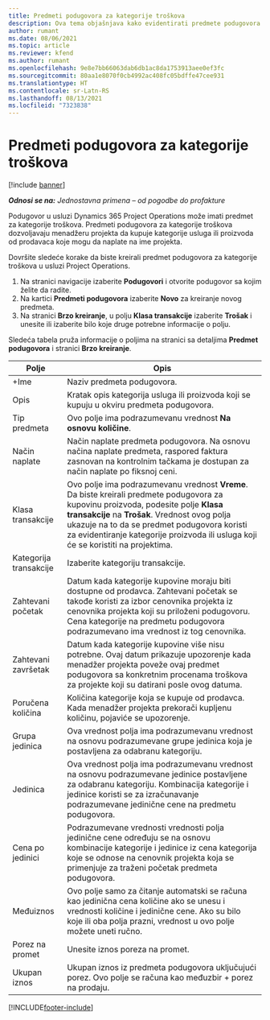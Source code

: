 ```yaml
---
title: Predmeti podugovora za kategorije troškova
description: Ova tema objašnjava kako evidentirati predmete podugovora za trošak i koristiti polja za beleženje vremena kupovine od prodavaca.
author: rumant
ms.date: 08/06/2021
ms.topic: article
ms.reviewer: kfend
ms.author: rumant
ms.openlocfilehash: 9e8e7bb66063dab6db1ac8da1753913aee0ef3fc
ms.sourcegitcommit: 80aa1e8070f0cb4992ac408fc05bdffe47cee931
ms.translationtype: HT
ms.contentlocale: sr-Latn-RS
ms.lasthandoff: 08/13/2021
ms.locfileid: "7323838"
---
```

#  <a name="subcontract-lines-for-expense-categories"></a>Predmeti podugovora za kategorije troškova

[!include [banner](../../includes/dataverse-preview.md)]

_**Odnosi se na:** Jednostavna primena – od pogodbe do profakture_

Podugovor u usluzi Dynamics 365 Project Operations može imati predmet za kategorije troškova. Predmeti podugovora za kategorije troškova dozvoljavaju menadžeru projekta da kupuje kategorije usluga ili proizvoda od prodavaca koje mogu da naplate na ime projekta.

Dovršite sledeće korake da biste kreirali predmet podugovora za kategorije troškova u usluzi Project Operations.

1. Na stranici navigacije izaberite **Podugovori** i otvorite podugovor sa kojim želite da radite.
2. Na kartici **Predmeti podugovora** izaberite **Novo** za kreiranje novog predmeta.
3. Na stranici **Brzo kreiranje**, u polju **Klasa transakcije** izaberite **Trošak** i unesite ili izaberite bilo koje druge potrebne informacije o polju.

Sledeća tabela pruža informacije o poljima na stranici sa detaljima **Predmet podugovora** i stranici **Brzo kreiranje**.

| **Polje** |  **Opis** |
| ----------| ---------------- |
| +Ime | Naziv predmeta podugovora. |
| Opis | Kratak opis kategorija usluga ili proizvoda koji se kupuju u okviru predmeta podugovora. |
| Tip predmeta | Ovo polje ima podrazumevanu vrednost **Na osnovu količine**.  |
| Način naplate | Način naplate predmeta podugovora. Na osnovu načina naplate predmeta, raspored faktura zasnovan na kontrolnim tačkama je dostupan za način naplate po fiksnoj ceni.  |
| Klasa transakcije | Ovo polje ima podrazumevanu vrednost **Vreme**. Da biste kreirali predmete podugovora za kupovinu proizvoda, podesite polje **Klasa transakcije** na **Trošak**. Vrednost ovog polja ukazuje na to da se predmet podugovora koristi za evidentiranje kategorije proizvoda ili usluga koji će se koristiti na projektima. |
| Kategorija transakcije | Izaberite kategoriju transakcije. |
| Zahtevani početak | Datum kada kategorije kupovine moraju biti dostupne od prodavca. Zahtevani početak se takođe koristi za izbor cenovnika projekta iz cenovnika projekta koji su priloženi podugovoru. Cena kategorije na predmetu podugovora podrazumevano ima vrednost iz tog cenovnika. |
| Zahtevani završetak | Datum kada kategorije kupovine više nisu potrebne. Ovaj datum prikazuje upozorenje kada menadžer projekta poveže ovaj predmet podugovora sa konkretnim procenama troškova za projekte koji su datirani posle ovog datuma. |
| Poručena količina | Količina kategorije koja se kupuje od prodavca. Kada menadžer projekta prekorači kupljenu količinu, pojaviće se upozorenje.  |
| Grupa jedinica | Ova vrednost polja ima podrazumevanu vrednost na osnovu podrazumevane grupe jedinica koja je postavljena za odabranu kategoriju. |
| Jedinica | Ova vrednost polja ima podrazumevanu vrednost na osnovu podrazumevane jedinice postavljene za odabranu kategoriju. Kombinacija kategorije i jedinice koristi se za izračunavanje podrazumevane jedinične cene na predmetu podugovora. |
| Cena po jedinici | Podrazumevane vrednosti vrednosti polja jedinične cene određuju se na osnovu kombinacije kategorije i jedinice iz cena kategorija koje se odnose na cenovnik projekta koja se primenjuje za traženi početak predmeta podugovora.  |
| Međuiznos | Ovo polje samo za čitanje automatski se računa kao jedinična cena količine ako se unesu i vrednosti količine i jedinične cene. Ako su bilo koje ili oba polja prazni, vrednost u ovo polje možete uneti ručno.  |
| Porez na promet | Unesite iznos poreza na promet.  |
| Ukupan iznos | Ukupan iznos iz predmeta podugovora uključujući porez. Ovo polje se računa kao međuzbir + porez na prodaju.  |


[!INCLUDE[footer-include](../../includes/footer-banner.md)]
